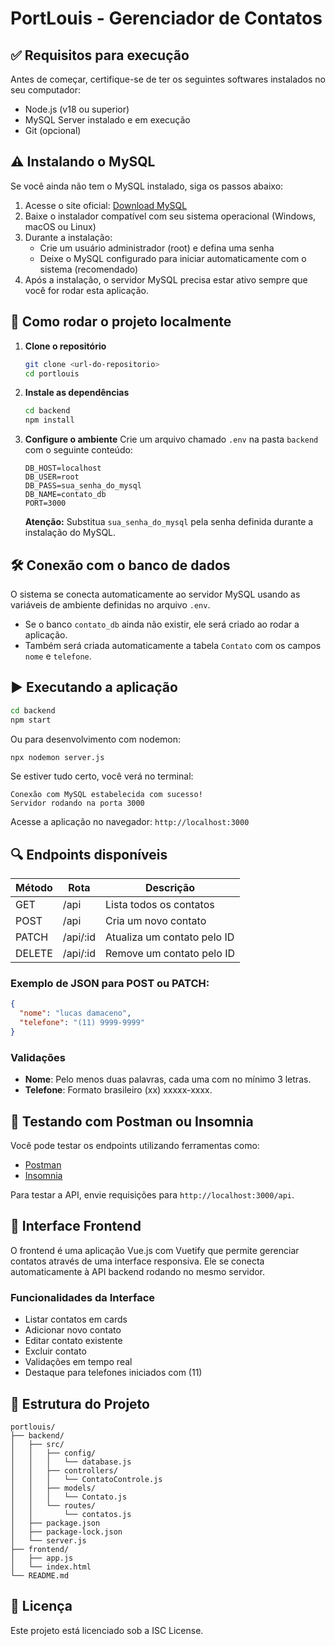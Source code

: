 # PortLouis - Gerenciador de Contatos

## ✅ Requisitos para execução

Antes de começar, certifique-se de ter os seguintes softwares instalados no seu computador:

- Node.js (v18 ou superior)
- MySQL Server instalado e em execução
- Git (opcional)

## ⚠️ Instalando o MySQL

Se você ainda não tem o MySQL instalado, siga os passos abaixo:

1. Acesse o site oficial: [Download MySQL](https://dev.mysql.com/downloads/mysql/)
2. Baixe o instalador compatível com seu sistema operacional (Windows, macOS ou Linux)
3. Durante a instalação:
   - Crie um usuário administrador (root) e defina uma senha
   - Deixe o MySQL configurado para iniciar automaticamente com o sistema (recomendado)
4. Após a instalação, o servidor MySQL precisa estar ativo sempre que você for rodar esta aplicação.

## 📁 Como rodar o projeto localmente

1. **Clone o repositório**
   ```bash
   git clone <url-do-repositorio>
   cd portlouis
   ```

2. **Instale as dependências**
   ```bash
   cd backend
   npm install
   ```

3. **Configure o ambiente**
   Crie um arquivo chamado `.env` na pasta `backend` com o seguinte conteúdo:
   ```
   DB_HOST=localhost
   DB_USER=root
   DB_PASS=sua_senha_do_mysql
   DB_NAME=contato_db
   PORT=3000
   ```
   **Atenção:** Substitua `sua_senha_do_mysql` pela senha definida durante a instalação do MySQL.

## 🛠 Conexão com o banco de dados

O sistema se conecta automaticamente ao servidor MySQL usando as variáveis de ambiente definidas no arquivo `.env`.

- Se o banco `contato_db` ainda não existir, ele será criado ao rodar a aplicação.
- Também será criada automaticamente a tabela `Contato` com os campos `nome` e `telefone`.

## ▶️ Executando a aplicação

```bash
cd backend
npm start
```

Ou para desenvolvimento com nodemon:
```bash
npx nodemon server.js
```

Se estiver tudo certo, você verá no terminal:
```
Conexão com MySQL estabelecida com sucesso!
Servidor rodando na porta 3000
```

Acesse a aplicação no navegador: `http://localhost:3000`

## 🔍 Endpoints disponíveis

| Método  | Rota          | Descrição                    |
|---------|---------------|------------------------------|
| GET     | /api          | Lista todos os contatos     |
| POST    | /api          | Cria um novo contato        |
| PATCH   | /api/:id      | Atualiza um contato pelo ID |
| DELETE  | /api/:id      | Remove um contato pelo ID   |

### Exemplo de JSON para POST ou PATCH:
```json
{
  "nome": "lucas damaceno",
  "telefone": "(11) 9999-9999"
}
```

### Validações
- **Nome**: Pelo menos duas palavras, cada uma com no mínimo 3 letras.
- **Telefone**: Formato brasileiro (xx) xxxxx-xxxx.

## 🧪 Testando com Postman ou Insomnia

Você pode testar os endpoints utilizando ferramentas como:

- [Postman](https://www.postman.com/)
- [Insomnia](https://insomnia.rest/)

Para testar a API, envie requisições para `http://localhost:3000/api`.

## 📱 Interface Frontend

O frontend é uma aplicação Vue.js com Vuetify que permite gerenciar contatos através de uma interface responsiva. Ele se conecta automaticamente à API backend rodando no mesmo servidor.

### Funcionalidades da Interface
- Listar contatos em cards
- Adicionar novo contato
- Editar contato existente
- Excluir contato
- Validações em tempo real
- Destaque para telefones iniciados com (11)

## 📂 Estrutura do Projeto

```
portlouis/
├── backend/
│   ├── src/
│   │   ├── config/
│   │   │   └── database.js
│   │   ├── controllers/
│   │   │   └── ContatoControle.js
│   │   ├── models/
│   │   │   └── Contato.js
│   │   └── routes/
│   │       └── contatos.js
│   ├── package.json
│   ├── package-lock.json
│   └── server.js
├── frontend/
│   ├── app.js
│   └── index.html
└── README.md
```


## 📄 Licença

Este projeto está licenciado sob a ISC License.
